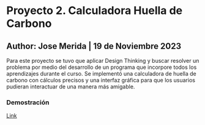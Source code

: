 # Proyecto 2. Calculadora Huella de Carbono
## Author: Jose Merida | 19 de Noviembre 2023
Para este proyecto se tuvo que aplicar Design Thinking y buscar resolver un problema por medio del desarrollo de un programa que incorpore todos los aprendizajes durante el curso. Se implementó una calculadora de huella de carbono con cálculos precisos y una interfaz gráfica para que los usuarios pudieran interactuar de una manera más amigable.

### Demostración
[Link](https://youtu.be/4sSe7S1fwkk)
